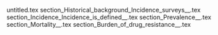 untitled.tex
section_Historical_background_Incidence_surveys__.tex
section_Incidence_Incidence_is_defined__.tex
section_Prevalence__.tex
section_Mortality__.tex
section_Burden_of_drug_resistance__.tex

